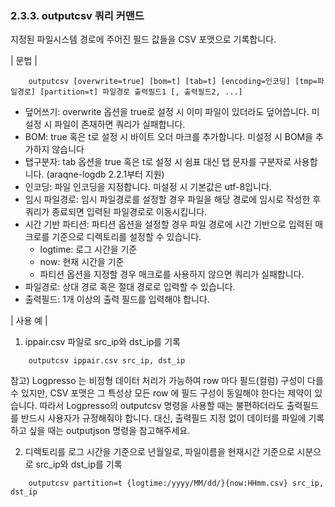 ### 2.3.3. outputcsv 쿼리 커맨드

지정된 파일시스템 경로에 주어진 필드 값들을 CSV 포맷으로 기록합니다.

\| 문법 \|

~~~~
	outputcsv [overwrite=true] [bom=t] [tab=t] [encoding=인코딩] [tmp=파일경로] [partition=t] 파일경로 출력필드1 [, 출력필드2, ...]
~~~~

 * 덮어쓰기: overwrite 옵션을 true로 설정 시 이미 파일이 있더라도 덮어씁니다. 미설정 시 파일이 존재하면 쿼리가 실패합니다.
 * BOM: true 혹은 t로 설정 시 바이트 오더 마크를 추가합니다. 미설정 시 BOM을 추가하지 않습니다
 * 탭구분자: tab 옵션을 true 혹은 t로 설정 시 쉼표 대신 탭 문자를 구분자로 사용합니다. (araqne-logdb 2.2.1부터 지원)
 * 인코딩: 파일 인코딩을 지정합니다. 미설정 시 기본값은 utf-8입니다.
 * 임시 파일경로: 임시 파일경로를 설정할 경우 파일을 해당 경로에 임시로 작성한 후 쿼리가 종료되면 입력된 파일경로로 이동시킵니다.
 * 시간 기반 파티션: 파티션 옵션을 설정할 경우 파일 경로에 시간 기반으로 입력된 매크로를 기준으로 디렉토리를 설정할 수 있습니다.
   - logtime: 로그 시간을 기준
   - now: 현재 시간을 기준
   - 파티션 옵션을 지정할 경우 매크로를 사용하지 않으면 쿼리가 실패합니다.
 * 파일경로: 상대 경로 혹은 절대 경로로 입력할 수 있습니다.
 * 출력필드: 1개 이상의 출력 필드를 입력해야 합니다.

\| 사용 예 \|

1) ippair.csv 파일로 src_ip와 dst_ip를 기록

~~~
	outputcsv ippair.csv src_ip, dst_ip
~~~

참고) Logpresso 는 비정형 데이터 처리가 가능하여 row 마다 필드(컬럼) 구성이 다를 수 있지만, CSV 포맷은 그 특성상 모든 row 에 필드 구성이 동일해야 한다는 제약이 있습니다. 따라서 Logpresso의 outputcsv 명령을 사용할 때는 불편하더라도 출력필드를 반드시 사용자가 규정해줘야 합니다. 대신, 출력필드 지정 없이 데이터를 파일에 기록하고 싶을 때는 outputjson 명령을 참고해주세요.

2) 디렉토리를 로그 시간을 기준으로 년월일로, 파일이름을 현재시간 기준으로 시분으로 src_ip와 dst_ip를 기록

~~~
	outputcsv partition=t {logtime:/yyyy/MM/dd/}{now:HHmm.csv} src_ip, dst_ip
~~~

